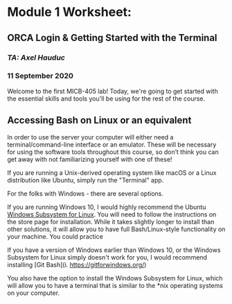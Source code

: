 # Module 1 Worksheet:
## ORCA Login & Getting Started with the Terminal
### *TA: Axel Hauduc*
### 11 September 2020
Welcome to the first MICB-405 lab! Today, we're going to get started with the essential skills and tools you'll be using for the rest of the course.

## Accessing Bash on Linux or an equivalent
In order to use the server your computer will either need a terminal/command-line interface or an emulator. These will be necessary for using the software tools throughout this course, so don’t think you can get away with not familiarizing yourself with one of these! 

If you are running a Unix-derived operating system like macOS or a Linux distribution like Ubuntu, simply run the "Terminal" app.

For the folks with Windows - there are several options.

If you are running Windows 10, I would highly recommend the Ubuntu [Windows Subsystem for Linux](https://www.microsoft.com/en-ca/p/ubuntu/9nblggh4msv6?activetab=pivot:overviewtab). You will need to follow the instructions on the store page for installation. While it takes slightly longer to install than other solutions, it will allow you to have full Bash/Linux-style functionality on your machine. You could practice 

If you have a version of Windows earlier than Windows 10, or the Windows Subsystem for Linux simply doesn't work for you, I would recommend installing [Git Bash](i.	https://gitforwindows.org/)

You also have the option to install the Windows Subsystem for Linux, which will allow you to have a terminal that is similar to the *nix operating systems on your computer.
